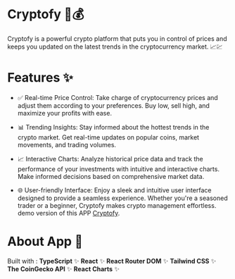# Cryptofy 🚀💰
Cryptofy is a powerful crypto platform that puts you in control of prices and keeps you updated on the latest trends in the cryptocurrency market. 📈💹

# Features ✨
* ✅ Real-time Price Control: Take charge of cryptocurrency prices and adjust them according to your preferences. Buy low, sell high, and maximize your profits with ease.

* 📊 Trending Insights: Stay informed about the hottest trends in the crypto market. Get real-time updates on popular coins, market movements, and trading volumes.

* 📈 Interactive Charts: Analyze historical price data and track the performance of your investments with intuitive and interactive charts. Make informed decisions based on comprehensive market data.

* 🌐 User-friendly Interface: Enjoy a sleek and intuitive user interface designed to provide a seamless experience. Whether you're a seasoned trader or a beginner, Cryptofy makes crypto management effortless. demo version of this APP [Cryptofy]().

# About App 🚀

Built with :
**TypeScript** ✨
 **React** ✨
 **React Router DOM** ✨
 **Tailwind CSS** ✨
 **The CoinGecko API** ✨
 **React Charts** ✨

